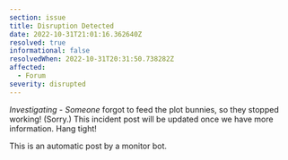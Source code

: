 ```yaml
---
section: issue
title: Disruption Detected
date: 2022-10-31T21:01:16.362640Z
resolved: true
informational: false
resolvedWhen: 2022-10-31T20:31:50.738282Z
affected:
  - Forum
severity: disrupted
---
```

*Investigating* - _Someone_ forgot to feed the plot bunnies, so they stopped working! (Sorry.) This incident post will be updated once we have more information. Hang tight!

This is an automatic post by a monitor bot.
        
